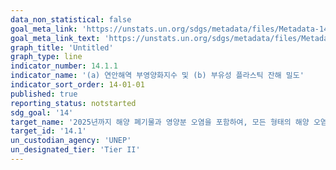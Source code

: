 ```yaml
---
data_non_statistical: false
goal_meta_link: 'https://unstats.un.org/sdgs/metadata/files/Metadata-14-01-01.pdf'
goal_meta_link_text: 'https://unstats.un.org/sdgs/metadata/files/Metadata-14-01-01.pdf'
graph_title: 'Untitled'
graph_type: line
indicator_number: 14.1.1
indicator_name: '(a) 연안해역 부영양화지수 및 (b) 부유성 플라스틱 잔해 밀도'
indicator_sort_order: 14-01-01
published: true
reporting_status: notstarted
sdg_goal: '14'
target_name: '2025년까지 해양 폐기물과 영양분 오염을 포함하여, 모든 형태의 해양 오염 방지 및 감소'
target_id: '14.1'
un_custodian_agency: 'UNEP'
un_designated_tier: 'Tier II'
---
```

